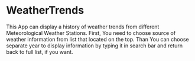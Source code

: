 # WeatherTrends
This App can display a history of weather trends from different Meteorological Weather Stations.
First, You need to choose source of weather information from list that located on the top.
Than You can choose separate year to display information by typing it in search bar and return back to full list, if you want.
